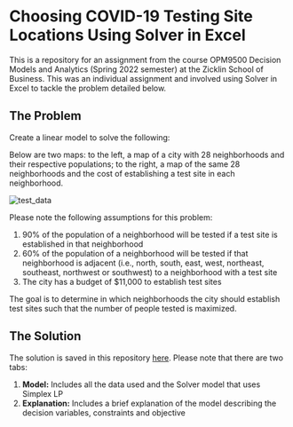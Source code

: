 # Choosing COVID-19 Testing Site Locations Using Solver in Excel

This is a repository for an assignment from the course OPM9500
Decision Models and Analytics (Spring 2022 semester) at the Zicklin School of Business. 
This was an individual assignment and involved using Solver in Excel
to tackle the problem detailed below.

## The Problem

Create a linear model to solve the following:

Below are two maps: to the left, a map of a city with 28 neighborhoods and their respective populations; to the right, 
a map of the same 28 neighborhoods and the cost of establishing a test site in each neighborhood. 

![test_data](https://user-images.githubusercontent.com/94913441/182185907-7e424f17-f3c1-4b4f-901b-771f766ec3a1.png)

Please note the following assumptions for this problem:
1) 90% of the population of a neighborhood will be tested if a test site is established in that neighborhood
2) 60% of the population of a neighborhood will be tested if that neighborhood is adjacent (i.e., north, south, east, 
west, northeast, southeast, northwest or southwest) to a neighborhood with a test site
3) The city has a budget of $11,000 to establish test sites


The goal is to determine in which neighborhoods 
the city should establish test sites such that the number of people tested is maximized. 

## The Solution

The solution 
is saved in this repository <a href="https://github.com/VKwongData/COVID-Testing-Sites/blob/main/COVID-19%20Testing%20Sites.xlsx">here</a>. 
Please note that there are two tabs: 
<ol>
<li><b>Model:</b> Includes all the data used and the Solver model that uses Simplex LP</li>
<li><b>Explanation:</b> Includes a brief explanation of the model describing the decision variables, constraints and objective</li>
</ol>
